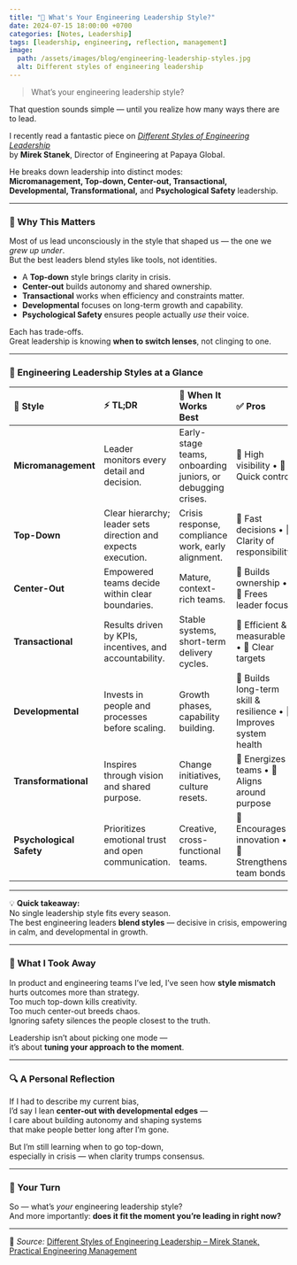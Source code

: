 ```yaml
---
title: "🤝 What's Your Engineering Leadership Style?"
date: 2024-07-15 18:00:00 +0700
categories: [Notes, Leadership]
tags: [leadership, engineering, reflection, management]
image:
  path: /assets/images/blog/engineering-leadership-styles.jpg
  alt: Different styles of engineering leadership
---
```


> What’s your engineering leadership style?

That question sounds simple — until you realize how many ways there are to lead.

I recently read a fantastic piece on _[Different Styles of Engineering Leadership](https://blog.practicalengineering.management/different-styles-of-engineering-leadership-8f376ee6a406)_  
by **Mirek Stanek**, Director of Engineering at Papaya Global.

He breaks down leadership into distinct modes:  
**Micromanagement, Top-down, Center-out, Transactional, Developmental, Transformational,** and **Psychological Safety** leadership.

---

### 🧭 Why This Matters

Most of us lead unconsciously in the style that shaped us — the one we _grew up under_.  
But the best leaders blend styles like tools, not identities.

- A **Top-down** style brings clarity in crisis.
- **Center-out** builds autonomy and shared ownership.
- **Transactional** works when efficiency and constraints matter.
- **Developmental** focuses on long-term growth and capability.
- **Psychological Safety** ensures people actually _use_ their voice.

Each has trade-offs.  
Great leadership is knowing **when to switch lenses**, not clinging to one.

---

### 🧭 Engineering Leadership Styles at a Glance

<div class="table-wrapper" markdown="1">

| 💼 **Style**             | ⚡️ **TL;DR**                                                 | 🎯 **When It Works Best**                                   | ✅ **Pros**                                                        | ⚠️ **Cons**                                                |
| :----------------------- | :------------------------------------------------------------ | :---------------------------------------------------------- | :----------------------------------------------------------------- | :--------------------------------------------------------- |
| **Micromanagement**      | Leader monitors every detail and decision.                    | Early-stage teams, onboarding juniors, or debugging crises. | 🔹 High visibility • 🔹 Quick control                              | 🔸 Kills autonomy & trust • 🔸 Exhausts the leader         |
| **Top-Down**             | Clear hierarchy; leader sets direction and expects execution. | Crisis response, compliance work, early alignment.          | 🔹 Fast decisions • 🔹 Clarity of responsibility                   | 🔸 Low engagement • 🔸 Bottlenecks at the top              |
| **Center-Out**           | Empowered teams decide within clear boundaries.               | Mature, context-rich teams.                                 | 🔹 Builds ownership • 🔹 Frees leader focus                        | 🔸 Needs structure • 🔸 Risk of misalignment               |
| **Transactional**        | Results driven by KPIs, incentives, and accountability.       | Stable systems, short-term delivery cycles.                 | 🔹 Efficient & measurable • 🔹 Clear targets                       | 🔸 Limited creativity • 🔸 Encourages "checklist" thinking |
| **Developmental**        | Invests in people and processes before scaling.               | Growth phases, capability building.                         | 🔹 Builds long-term skill & resilience • 🔹 Improves system health | 🔸 Slow visible progress • 🔸 Requires patient culture     |
| **Transformational**     | Inspires through vision and shared purpose.                   | Change initiatives, culture resets.                         | 🔹 Energizes teams • 🔹 Aligns around purpose                      | 🔸 Hard to sustain • 🔸 Needs clear operational grounding  |
| **Psychological Safety** | Prioritizes emotional trust and open communication.           | Creative, cross-functional teams.                           | 🔹 Encourages innovation • 🔹 Strengthens team bonds               | 🔸 Can seem "soft" if accountability is weak               |

</div>

---

💡 **Quick takeaway:**  
No single leadership style fits every season.  
The best engineering leaders **blend styles** — decisive in crisis, empowering in calm, and developmental in growth.

---

### 🧩 What I Took Away

In product and engineering teams I’ve led, I’ve seen how **style mismatch** hurts outcomes more than strategy.  
Too much top-down kills creativity.  
Too much center-out breeds chaos.  
Ignoring safety silences the people closest to the truth.

Leadership isn’t about picking one mode —  
it’s about **tuning your approach to the moment**.

---

### 🔍 A Personal Reflection

If I had to describe my current bias,  
I’d say I lean **center-out with developmental edges** —  
I care about building autonomy and shaping systems  
that make people better long after I’m gone.

But I’m still learning when to go top-down,  
especially in crisis — when clarity trumps consensus.

---

### 💬 Your Turn

So — what’s _your_ engineering leadership style?  
And more importantly: **does it fit the moment you’re leading in right now?**

---

📖 _Source:_ [Different Styles of Engineering Leadership – Mirek Stanek, Practical Engineering Management](https://blog.practicalengineering.management/different-styles-of-engineering-leadership-8f376ee6a406)
